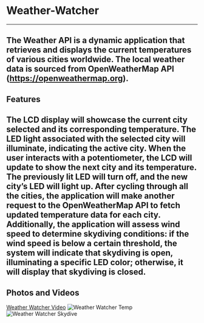 # Weather-Watcher
---
The Weather API is a dynamic application that retrieves and displays the current temperatures of various cities worldwide. The local weather data is sourced from OpenWeatherMap API (https://openweathermap.org).
---
Features
---
The LCD display will showcase the current city selected and its corresponding temperature. The LED light associated with the selected city will illuminate, indicating the active city. When the user interacts with a potentiometer, the LCD will update to show the next city and its temperature. The previously lit LED will turn off, and the new city’s LED will light up. After cycling through all the cities, the application will make another request to the OpenWeatherMap API to fetch updated temperature data for each city. Additionally, the application will assess wind speed to determine skydiving conditions: if the wind speed is below a certain threshold, the system will indicate that skydiving is open, illuminating a specific LED color; otherwise, it will display that skydiving is closed.
---
Photos and Videos
---

[Weather Watcher Video](https://github.com/yassin-shehata/Weather-Watcher/assets/38e75aef-8010-40bc-a6a0-8402ae94f210)
![Weather Watcher Temp](https://github.com/user-attachments/assets/455945f2-887d-4e3b-91a5-de6b99bf662b)
![Weather Watcher Skydive](https://github.com/user-attachments/assets/8a892b3d-60ae-4135-a566-d64ceb04584f)
